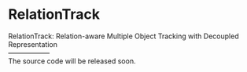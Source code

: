 # RelationTrack
RelationTrack: Relation-aware Multiple Object Tracking with Decoupled Representation  
——————  
The source code will be released soon. 
